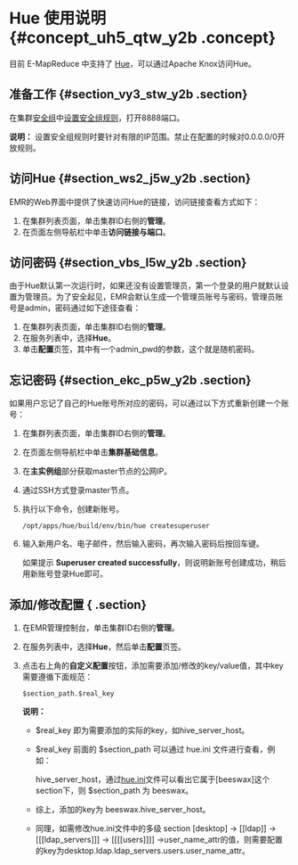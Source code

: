 # Hue 使用说明 {#concept_uh5_qtw_y2b .concept}

目前 E-MapReduce 中支持了 [Hue](http://gethue.com/)，可以通过Apache Knox访问Hue。

## 准备工作 {#section_vy3_stw_y2b .section}

在集群[安全组](intl.zh-CN/用户指南/集群/安全组.md#)中[设置安全组规则](../../../../intl.zh-CN/用户指南/安全组/添加安全组规则.md#)，打开8888端口。

**说明：** 设置安全组规则时要针对有限的IP范围。禁止在配置的时候对0.0.0.0/0开放规则。

## 访问Hue {#section_ws2_j5w_y2b .section}

EMR的Web界面中提供了快速访问Hue的链接，访问链接查看方式如下：

1.  在集群列表页面，单击集群ID右侧的**管理**。
2.  在页面左侧导航栏中单击**访问链接与端口**。

## 访问密码 {#section_vbs_l5w_y2b .section}

由于Hue默认第一次运行时，如果还没有设置管理员，第一个登录的用户就默认设置为管理员。为了安全起见，EMR会默认生成一个管理员账号与密码，管理员账号是admin，密码通过如下途径查看：

1.  在集群列表页面，单击集群ID右侧的**管理**。
2.  在服务列表中，选择**Hue**。
3.  单击**配置**页签，其中有一个admin\_pwd的参数，这个就是随机密码。

## 忘记密码 {#section_ekc_p5w_y2b .section}

如果用户忘记了自己的Hue账号所对应的密码，可以通过以下方式重新创建一个账号：

1.  在集群列表页面，单击集群ID右侧的**管理**。
2.  在页面左侧导航栏中单击**集群基础信息**。
3.  在**主实例组**部分获取master节点的公网IP。
4.  通过SSH方式登录master节点。
5.  执行以下命令，创建新账号。

    ```
    /opt/apps/hue/build/env/bin/hue createsuperuser
    ```

6.  输入新用户名、电子邮件，然后输入密码，再次输入密码后按回车键。

    如果提示 **Superuser created successfully**，则说明新账号创建成功，稍后用新账号登录Hue即可。


## 添加/修改配置 { .section}

1.  在EMR管理控制台，单击集群ID右侧的**管理**。
2.  在服务列表中，选择**Hue**，然后单击**配置**页签。
3.  点击右上角的**自定义配置**按钮，添加需要添加/修改的key/value值，其中key需要遵循下面规范：

    ```
    $section_path.$real_key
    ```

    **说明：** 

    -   $real\_key 即为需要添加的实际的key，如hive\_server\_host。
    -   $real\_key 前面的 $section\_path 可以通过 hue.ini 文件进行查看，例如：

        hive\_server\_host，通过[hue.ini](https://github.com/cloudera/hue/blob/release-4.1.0/desktop/conf.dist/hue.ini)文件可以看出它属于\[beeswax\]这个section下，则 $section\_path 为 beeswax。

    -   综上，添加的key为 beeswax.hive\_server\_host。
    -   同理，如需修改hue.ini文件中的多级 section \[desktop\] -\> \[\[ldap\]\] -\> \[\[\[ldap\_servers\]\]\] -\> \[\[\[\[users\]\]\]\] -\>user\_name\_attr的值，则需要配置的key为desktop.ldap.ldap\_servers.users.user\_name\_attr。

